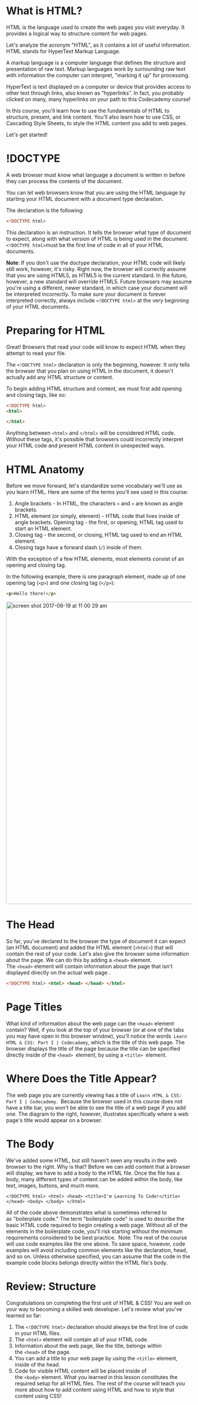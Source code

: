 # What is HTML?
HTML is the language used to create the web pages you visit everyday. It provides a logical way to structure content for web pages.

Let's analyze the acronym "HTML", as it contains a lot of useful information. HTML stands for HyperText Markup Language.

A markup language is a computer language that defines the structure and presentation of raw text. Markup languages work by surrounding raw text with information the computer can interpret, "marking it up" for processing.

HyperText is text displayed on a computer or device that provides access to other text through links, also known as “hyperlinks”. In fact, you probably clicked on many, many hyperlinks on your path to this Codecademy course!

In this course, you'll learn how to use the fundamentals of HTML to structure, present, and link content. You'll also learn how to use CSS, or Cascading Style Sheets, to style the HTML content you add to web pages.

Let's get started!

# !DOCTYPE
A web browser must know what language a document is written in before they can process the contents of the document.

You can let web browsers know that you are using the HTML language by starting your HTML document with a document type declaration.

The declaration is the following:

```html
<!DOCTYPE html>
```

This declaration is an instruction. It tells the browser what type of document to expect, along with what version of HTML is being used in the document. `<!DOCTYPE html>`must be the first line of code in all of your HTML documents.

**Note**: If you don't use the doctype declaration, your HTML code will likely still work, however, it's risky. Right now, the browser will correctly assume that you are using HTML5, as HTML5 is the current standard. In the future, however, a new standard will override HTML5. Future browsers may assume you're using a different, newer standard, in which case your document will be interpreted incorrectly. To make sure your document is forever interpreted correctly, always include `<!DOCTYPE html>` at the very beginning of your HTML documents.

# Preparing for HTML
Great! Browsers that read your code will know to expect HTML when they attempt to read your file.

The `<!DOCTYPE html>` declaration is only the beginning, however. It only tells the browser that you plan on using HTML in the document, it doesn't actually add any HTML structure or content.

To begin adding HTML structure and content, we must first add opening and closing <html> tags, like so:

```html
<!DOCTYPE html>
<html>

</html>
```

Anything between `<html>` and `</html>` will be considered HTML code. Without these tags, it's possible that browsers could incorrectly interpret your HTML code and present HTML content in unexpected ways.

# HTML Anatomy
Before we move forward, let's standardize some vocabulary we'll use as you learn HTML. Here are some of the terms you'll see used in this course:

1. Angle brackets - In HTML, the characters `<` and `>` are known as angle brackets.
2. HTML element (or simply, element) - HTML code that lives inside of angle brackets.
Opening tag - the first, or opening, HTML tag used to start an HTML element.
3. Closing tag - the second, or closing, HTML tag used to end an HTML element.
4. Closing tags have a forward slash (`/`) inside of them.

With the exception of a few HTML elements, most elements consist of an opening and closing tag.

In the following example, there is one paragraph element, made up of one opening tag (`<p>`) and one closing tag (`</p>`):

```html
<p>Hello there!</p>
```


<img width="819" alt="screen shot 2017-09-19 at 11 00 29 am" src="https://user-images.githubusercontent.com/595772/30599214-c768eb66-9d29-11e7-9e4f-cc78d659ee85.png">


# The Head
So far, you've declared to the browser the type of document it can expect (an HTML document) and added the HTML element (``<html>``) that will contain the rest of your code. Let's also give the browser some information about the page. We can do this by adding a `<head>` element.
The ``<head>`` element will contain information about the page that isn't displayed directly on the actual web page .


```html
<!DOCTYPE html> <html> <head> </head> </html>
```

# Page Titles
What kind of information about the web page can the ``<head>`` element contain?
Well, if you look at the top of your browser (or at one of the tabs you may have open in this browser window), you'll notice the words` Learn HTML & CSS: Part I | Codecademy`, which is the title of this web page.
The browser displays the title of the page because the title can be specified directly inside of the ``<head> ``element, by using a ``<title> ``element.


# Where Does the Title Appear?
The web page you are currently viewing has a title of `Learn HTML & CSS: Part I | Codecademy`. 
Because the browser used in this course does not have a title bar, you won't be able to see the title of a web page if you add one. The diagram to the right, however, illustrates specifically where a web page's title would appear on a browser.

# The Body
We've added some HTML, but still haven't seen any results in the web browser to the right. Why is that?
Before we can add content that a browser will display, we have to add a body to the HTML file. Once the file has a body, many different types of content can be added within the body, like text, images, buttons, and much more. 

```
<!DOCTYPE html> <html> <head> <title>I'm Learning To Code!</title> </head> <body> </body> </html>
```

All of the code above demonstrates what is sometimes referred to as "boilerplate code." The term "boilerplate code" is used to describe the basic HTML code required to begin creating a web page. Without all of the elements in the boilerplate code, you'll risk starting without the minimum requirements considered to be best practice. 
Note: The rest of the course will use code examples like the one above. To save space, however, code examples will avoid including common elements like the declaration, head, and so on. Unless otherwise specified, you can assume that the code in the example code blocks belongs directly within the HTML file's body.

# Review: Structure
Congratulations on completing the first unit of HTML & CSS! You are well on your way to becoming a skilled web developer.
Let's review what you've learned so far:
1.	The ``<!DOCTYPE html>`` declaration should always be the first line of code in your HTML files.
2.	The ``<html>`` element will contain all of your HTML code.
3.	Information about the web page, like the title, belongs within the ``<head>`` of the page.
4.	You can add a title to your web page by using the ``<title>`` element, inside of the head.
5.	Code for visible HTML content will be placed inside of the ``<body>`` element.
What you learned in this lesson constitutes the required setup for all HTML files. The rest of the course will teach you more about how to add content using HTML and how to style that content using CSS!
